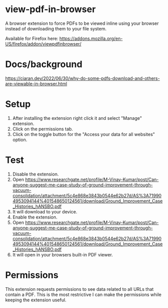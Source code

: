 # view-pdf-in-browser

A browser extension to force PDFs to be viewed inline using your browser instead of downloading them to your file system.

Available for Firefox here: https://addons.mozilla.org/en-US/firefox/addon/viewpdfinbrowser/

# Docs/background

https://ciaran.dev/2022/06/30/why-do-some-pdfs-download-and-others-are-viewable-in-browser.html

# Setup

1. After installing the extension right click it and select "Manage" extension. 
2. Click on the permissions tab. 
3. Click on the toggle button for the "Access your data for all websites" option.

# Test

1. Disable the extension.
2. Open https://www.researchgate.net/profile/M-Vinay-Kumar/post/Can-anyone-suggest-me-case-study-of-ground-improvement-through-vacuum-consolidation/attachment/5c4e868e3843b0544e62b27d/AS%3A719904953094144%401548650124561/download/Ground_Improvement_Case_Histories_hANSBO.pdf
3. It will download to your device.
4. Enable the extension.
5. Open https://www.researchgate.net/profile/M-Vinay-Kumar/post/Can-anyone-suggest-me-case-study-of-ground-improvement-through-vacuum-consolidation/attachment/5c4e868e3843b0544e62b27d/AS%3A719904953094144%401548650124561/download/Ground_Improvement_Case_Histories_hANSBO.pdf
6. It will open in your browsers built-in PDF viewer.

# Permissions

This extension requests permissions to see data related to all URLs that contain a PDF. This is the most restrictive I
can make the permissions while keeping the extension useful.

